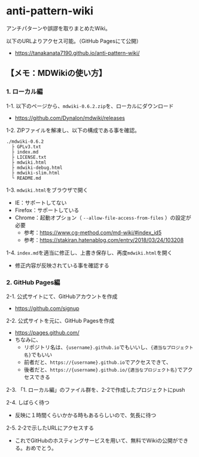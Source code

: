 
# anti-pattern-wiki

アンチパターンや誤謬を取りまとめたWiki。

以下のURLよりアクセス可能。（GitHub Pagesにて公開）

- https://tanakanata7190.github.io/anti-pattern-wiki/


## 【メモ：MDWikiの使い方】

### 1. ローカル編

1-1. 以下のページから、`mdwiki-0.6.2.zip`を、ローカルにダウンロード

- https://github.com/Dynalon/mdwiki/releases

1-2. ZIPファイルを解凍し、以下の構成である事を確認。

```
./mdwiki-0.6.2
  ├ GPLv3.txt
  ├ index.md
  ├ LICENSE.txt
  ├ mdwiki.html
  ├ mdwiki-debug.html
  ├ mdwiki-slim.html
  └ README.md
```

1-3. `mdwiki.html`をブラウザで開く

- IE：サポートしてない
- Firefox：サポートしている
- Chrome：起動オプション（ `--allow-file-access-from-files` ）の設定が必要
    - 参考：https://www.cg-method.com/md-wiki/#index_id5
    - 参考：https://stakiran.hatenablog.com/entry/2018/03/24/103208

1-4. `index.md`を適当に修正し、上書き保存し、再度`mdwiki.html`を開く

- 修正内容が反映されている事を確認する


### 2. GitHub Pages編

2-1. 公式サイトにて、GitHubアカウントを作成

- https://github.com/signup

2-2. 公式サイトを元に、GitHub Pagesを作成

- https://pages.github.com/
- ちなみに、
    - リポジトリ名は、`{username}.github.io`でもいいし、`{適当なプロジェクト名}`でもいい
    - 前者だと、`https://{username}.github.io`でアクセスできて、
    - 後者だと、`https://{username}.github.io/{適当なプロジェクト名}`でアクセスできる

2-3. 「1. ローカル編」のファイル群を、2-2で作成したプロジェクトにpush

2-4. しばらく待つ

- 反映に１時間くらいかかる時もあるらしいので、気長に待つ

2-5. 2-2で示したURLにアクセスする

- これでGitHubのホスティングサービスを用いて、無料でWikiの公開ができる。おめでとう。
